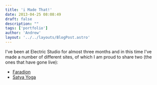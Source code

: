 ```yaml
---
title: 'i Made That!'
date: 2013-04-25 08:08:49
draft: false
description: ""
tags: ['portfolio']
author: 'Andrew'
layout: '../../layouts/BlogPost.astro'
---
```


I've been at Electric Studio for almost three months and in this time I've made a number of different sites, of which I am proud to share two (the ones that have gone live):

*   [Faradion](http://www.faradion.co.uk/)
*   [Satya Yoga](http://www.satyayoga.co.uk)
